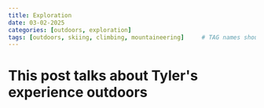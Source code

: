 ```yaml
---
title: Exploration
date: 03-02-2025
categories: [outdoors, exploration]
tags: [outdoors, skiing, climbing, mountaineering]     # TAG names should always be lowercase
---
```


# This post talks about Tyler's experience outdoors